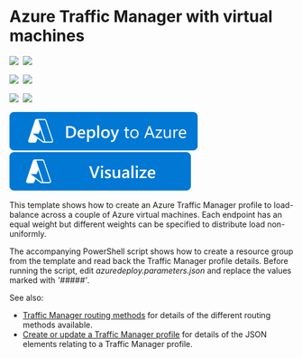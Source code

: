 # Azure Traffic Manager with virtual machines

<IMG SRC="https://azurequickstartsservice.blob.core.windows.net/badges/201-traffic-manager-vm/PublicLastTestDate.svg" />&nbsp;
<IMG SRC="https://azurequickstartsservice.blob.core.windows.net/badges/201-traffic-manager-vm/PublicDeployment.svg" />&nbsp;

<IMG SRC="https://azurequickstartsservice.blob.core.windows.net/badges/201-traffic-manager-vm/FairfaxLastTestDate.svg" />&nbsp;
<IMG SRC="https://azurequickstartsservice.blob.core.windows.net/badges/201-traffic-manager-vm/FairfaxDeployment.svg" />&nbsp;

<IMG SRC="https://azurequickstartsservice.blob.core.windows.net/badges/201-traffic-manager-vm/BestPracticeResult.svg" />&nbsp;
<IMG SRC="https://azurequickstartsservice.blob.core.windows.net/badges/201-traffic-manager-vm/CredScanResult.svg" />&nbsp;

<a href="https://portal.azure.com/#create/Microsoft.Template/uri/https%3A%2F%2Fraw.githubusercontent.com%2FAzure%2Fazure-quickstart-templates%2Fmaster%2F201-traffic-manager-vm%2Fazuredeploy.json" target="_blank">
    <img src="https://raw.githubusercontent.com/Azure/azure-quickstart-templates/master/1-CONTRIBUTION-GUIDE/images/deploytoazure.svg"/>
</a>
<a href="http://armviz.io/#/?load=https%3A%2F%2Fraw.githubusercontent.com%2FAzure%2Fazure-quickstart-templates%2Fmaster%2F201-traffic-manager-vm%2Fazuredeploy.json" target="_blank">
    <img src="https://raw.githubusercontent.com/Azure/azure-quickstart-templates/master/1-CONTRIBUTION-GUIDE/images/visualizebutton.svg"/>
</a>

This template shows how to create an Azure Traffic Manager profile to load-balance across a couple of Azure virtual machines.  Each endpoint has an equal weight but different weights can be specified to distribute load non-uniformly.

The accompanying PowerShell script shows how to create a resource group from the template and read back the Traffic Manager profile details.  Before running the script, edit *azuredeploy.parameters.json* and replace the values marked with *'#####'*.


See also:

- <a href="https://azure.microsoft.com/en-us/documentation/articles/traffic-manager-routing-methods/">Traffic Manager routing methods</a> for details of the different routing methods available.
- <a href="https://msdn.microsoft.com/en-us/library/azure/mt163581.aspx">Create or update a Traffic Manager profile</a> for details of the JSON elements relating to a Traffic Manager profile.



